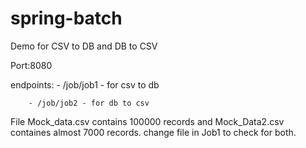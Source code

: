 # spring-batch

Demo for CSV to DB and DB to CSV

Port:8080

endpoints: - /job/job1 - for csv to db

        - /job/job2 - for db to csv

File Mock_data.csv contains 100000 records and Mock_Data2.csv containes almost 7000 records.
change file in Job1 to check for both.
